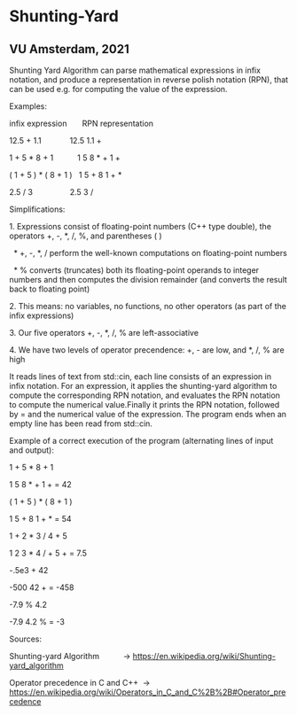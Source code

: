 # Shunting-Yard

## VU Amsterdam, 2021

Shunting Yard Algorithm can parse mathematical expressions in infix notation, and produce a representation in reverse polish notation (RPN), that can be used e.g. for computing the value of the expression.

Examples:

infix expression        RPN representation

12.5 + 1.1              12.5 1.1 +

1 + 5 * 8 + 1            1 5 8 * + 1 +

( 1 + 5 ) * ( 8 + 1 )    1 5 + 8 1 + * 

2.5 / 3                  2.5 3 /

Simplifications:

1\. Expressions consist of floating-point numbers (C++ type double), the operators +, -, *, /, %, and parentheses ( )

  * +, -, *, / perform the well-known computations on floating-point numbers

  * % converts (truncates) both its floating-point operands to integer numbers and then computes the division remainder (and converts the result back to floating point)

2\. This means: no variables, no functions, no other operators (as part of the infix expressions)

3\. Our five operators +, -, *, /, % are left-associative

4\. We have two levels of operator precendence: +, - are low, and *, /, % are high

It reads lines of text from std::cin, each line consists of an expression in infix notation. For an expression, it applies the shunting-yard algorithm to compute the corresponding RPN notation, and evaluates the RPN notation to compute the numerical value.Finally it prints the RPN notation, followed by = and the numerical value of the expression. The program ends when an empty line has been read from std::cin.

Example of a correct execution of the program (alternating lines of input and output):

1 + 5 * 8 + 1

1 5 8 * + 1 + = 42

( 1 + 5 ) * ( 8 + 1 )

1 5 + 8 1 + * = 54

1 + 2 * 3 / 4 + 5

1 2 3 * 4 / + 5 + = 7.5

-.5e3 + 42

-500 42 + = -458

-7.9 % 4.2

-7.9 4.2 % = -3

Sources:

Shunting-yard Algorithm           -> https://en.wikipedia.org/wiki/Shunting-yard_algorithm

Operator precedence in C and C++  -> https://en.wikipedia.org/wiki/Operators_in_C_and_C%2B%2B#Operator_precedence
